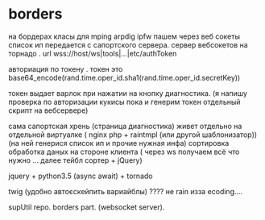 # borders
на бордерах класы для mping arpdig ipfw пашем через веб сокеты список ип передается с сапортского сервера.
сервер вебсокетов на торнадо . url wss://host/ws|tools|...|etc/authToken

авториация по токену . токен это base64_encode(rand.time.oper_id.sha1(rand.time.oper_id.secretKey))

токен выдает варлок при нажатии на кнопку диагностика. (я напишу проверка по авторизации кукисы пока и генерим токен отдельный скрипт на вебсервере)

сама сапортская хрень (страница диагностика) живет отдельно на отдельной виртуалке ( nginx php + raintmpl (или другой шаблонизатор)) (на ней генерися список ип и прочие нужная инфа) сортировка обработка даных на стороне клиента ( через ws получаем всё что нужно ... далее тейбл сортер + jQuery)

jquery + python3.5 (async await) + tornado

twig (удобно автоєскейпить вариайблы) ???? не rain изза ecoding....

supUtil repo. borders part. (websocket server).
